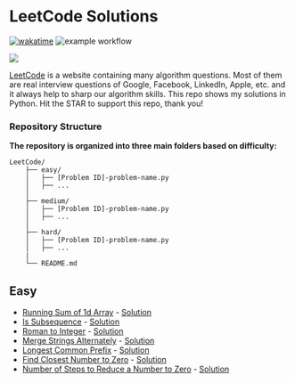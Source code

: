 # LeetCode Solutions

[![wakatime](https://wakatime.com/badge/github/Mo-Shakib/LeetCode.svg)](https://wakatime.com/badge/github/Mo-Shakib/LeetCode) ![example workflow](https://github.com/Mo-Shakib/LeetCode/actions/workflows/Readme-automation.yml/badge.svg)

<a href="https://leetcode.com/Mo-Shakib"><img src="https://leetcode.card.workers.dev/Mo-Shakib?theme=dark&font=baloo&extension=null&border=0.2"></a>

[LeetCode](https://leetcode.com/) is a website containing many algorithm questions. Most of them are real interview questions of Google, Facebook, LinkedIn, Apple, etc. and it always help to sharp our algorithm skills. This repo shows my solutions in Python. Hit the STAR to support this repo, thank you!

### Repository Structure
**The repository is organized into three main folders based on difficulty:**
```
LeetCode/
    ├── easy/
    │   ├── [Problem ID]-problem-name.py
    │   ├── ...
    │
    ├── medium/
    │   ├── [Problem ID]-problem-name.py
    │   ├── ...
    │
    ├── hard/
    │   ├── [Problem ID]-problem-name.py
    │   ├── ...
    |
    └── README.md
```



## Easy

- [Running Sum of 1d Array](https://leetcode.com/problems/running-sum-of-1d-array/description/) - [Solution](1480-running-sum-of-1-d-array.md)
- [Is Subsequence](https://leetcode.com/problems/is-subsequence/description/) - [Solution](392-is-subsequence.md)
- [Roman to Integer](https://leetcode.com/problems/roman-to-integer/description/) - [Solution](13-roman-to-integer.md)
- [Merge Strings Alternately](https://leetcode.com/problems/merge-strings-alternately/description/) - [Solution](1768-merge-strings-alternately.md)
- [Longest Common Prefix](https://leetcode.com/problems/longest-common-prefix/description/) - [Solution](14-longest-common-prefix.md)
- [Find Closest Number to Zero](https://leetcode.com/problems/find-closest-number-to-zero/description/) - [Solution](2239-find-closest-number-to-zero.md)
- [Number of Steps to Reduce a Number to Zero](https://leetcode.com/problems/number-of-steps-to-reduce-a-number-to-zero/description/) - [Solution](1342-number-of-steps-to-reduce-a-number-to-zero.md)